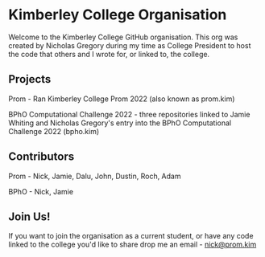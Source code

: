 # Kimberley College Organisation
Welcome to the Kimberley College GitHub organisation. This org was created by Nicholas Gregory during my time as College President to host the code that others and I wrote for, or linked to, the college. 

## Projects
Prom - Ran Kimberley College Prom 2022 (also known as prom.kim)

BPhO Computational Challenge 2022 - three repositories linked to Jamie Whiting and Nicholas Gregory's entry into the BPhO Computational Challenge 2022 (bpho.kim)

## Contributors
Prom - Nick, Jamie, Dalu, John, Dustin, Roch, Adam

BPhO - Nick, Jamie

## Join Us!
If you want to join the organisation as a current student, or have any code linked to the college you'd like to share drop me an email - nick@prom.kim
